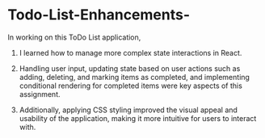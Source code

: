 # Todo-List-Enhancements-

In working on this ToDo List application, 

1. I learned how to manage more complex state interactions in React. 

2. Handling user input, updating state based on user actions such as adding, deleting, and marking items as completed, and implementing conditional rendering for completed items were key aspects of this assignment. 

3. Additionally, applying CSS styling improved the visual appeal and usability of the application, making it more intuitive for users to interact with.